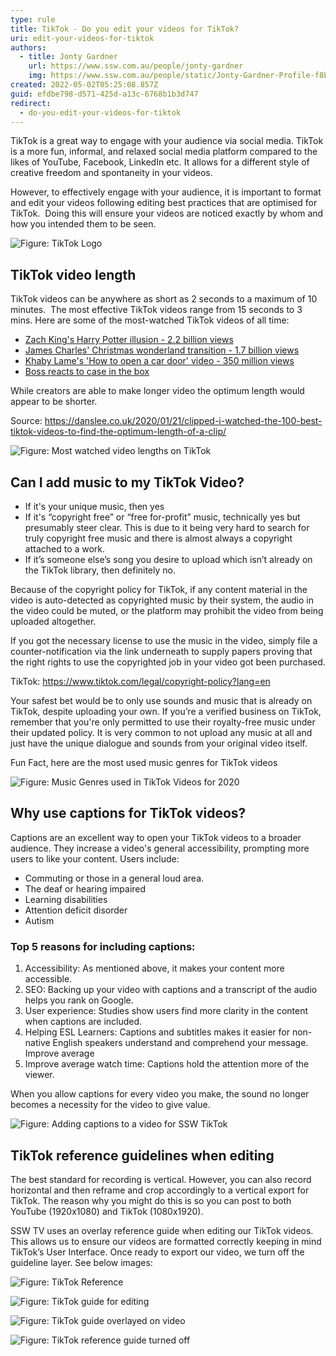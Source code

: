```yaml
---
type: rule
title: TikTok - Do you edit your videos for TikTok?
uri: edit-your-videos-for-tiktok
authors:
  - title: Jonty Gardner
    url: https://www.ssw.com.au/people/jonty-gardner
    img: https://www.ssw.com.au/people/static/Jonty-Gardner-Profile-f8b9960c1c5482051abe7255cbc2dfcd.jpg
created: 2022-05-02T05:25:08.857Z
guid: efdbe798-d571-425d-a13c-6768b1b3d747
redirect:
  - do-you-edit-your-videos-for-tiktok
---
```

TikTok is a great way to engage with your audience via social media. TikTok is a more fun, informal, and relaxed social media platform compared to the likes of YouTube, Facebook, LinkedIn etc. It allows for a different style of creative freedom and spontaneity in your videos.

However, to effectively engage with your audience, it is important to format and edit your videos following editing best practices that are optimised for TikTok.  Doing this will ensure your videos are noticed exactly by whom and how you intended them to be seen.

![Figure: TikTok Logo](tiktok-logo.png)

## TikTok video length

TikTok videos can be anywhere as short as 2 seconds to a maximum of 10 minutes.  The most effective TikTok videos range from 15 seconds to 3 mins. Here are some of the most-watched TikTok videos of all time:

* [Zach King's Harry Potter illusion - 2.2 billion views](https://www.tiktok.com/@zachking/video/6768504823336815877?is_from_webapp=1&sender_device=pc)
* [James Charles' Christmas wonderland transition - 1.7 billion views](https://www.tiktok.com/@jamescharles/video/6768188988441332998?is_from_webapp=1&sender_device=pc)
* [Khaby Lame's 'How to open a car door' video - 350 million views](https://www.tiktok.com/@khaby.lame/video/6979606181463526661?is_from_webapp=1&sender_device=pc)
* [Boss reacts to case in the box](https://www.tiktok.com/@tofutech/video/7082371662452165889?is_from_webapp=1&sender_device=pc)

While creators are able to make longer video the optimum length would appear to be shorter.

Source: https://danslee.co.uk/2020/01/21/clipped-i-watched-the-100-best-tiktok-videos-to-find-the-optimum-length-of-a-clip/

![Figure: Most watched video lengths on TikTok](tiktok-pie-chart.png)

## Can I add music to my TikTok Video?

* If it's your unique music, then yes
* If it's “copyright free” or “free for-profit” music, technically yes but presumably steer clear. This is due to it being very hard to search for truly copyright free music and there is almost always a copyright attached to a work.
* If it’s someone else’s song you desire to upload which isn’t already on the TikTok library, then definitely no.

Because of the copyright policy for TikTok, if any content material in the video is auto-detected as copyrighted music by their system, the audio in the video could be muted, or the platform may prohibit the video from being uploaded altogether.

If you got the necessary license to use the music in the video, simply file a counter-notification via the link underneath to supply papers proving that the right rights to use the copyrighted job in your video got been purchased.

TikTok: <https://www.tiktok.com/legal/copyright-policy?lang=en>

Your safest bet would be to only use sounds and music that is already on TikTok, despite uploading your own. If you’re a verified business on TikTok, remember that you're only permitted to use their royalty-free music under their updated policy. It is very common to not upload any music at all and just have the unique dialogue and sounds from your original video itself.

Fun Fact, here are the most used music genres for TikTok videos

![Figure: Music Genres used in TikTok Videos for 2020](tiktok-songs-chart.png)

## Why use captions for TikTok videos?

Captions are an excellent way to open your TikTok videos to a broader audience. They increase a video's general accessibility, prompting more users to like your content. Users include:

* Commuting or those in a general loud area.
* The deaf or hearing impaired
* Learning disabilities
* Attention deficit disorder
* Autism

### Top 5 reasons for including captions:

1. Accessibility: As mentioned above, it makes your content more accessible.
2. SEO: Backing up your video with captions and a transcript of the audio helps you rank on Google.
3. User experience: Studies show users find more clarity in the content when captions are included.
4. Helping ESL Learners: Captions and subtitles makes it easier for non-native English speakers understand and comprehend your message. Improve average
5. Improve average watch time: Captions hold the attention more of the viewer.

When you allow captions for every video you make, the sound no longer becomes a necessity for the video to give value.

![Figure: Adding captions to a video for SSW TikTok](adam-tiktok.png)

## TikTok reference guidelines when editing

The best standard for recording is vertical. However, you can also record horizontal and then reframe and crop accordingly to a vertical export for TikTok. The reason why you might do this is so you can post to both YouTube (1920x1080) and TikTok (1080x1920).

SSW TV uses an overlay reference guide when editing our TikTok videos. This allows us to ensure our videos are formatted correctly keeping in mind TikTok’s User Interface. Once ready to export our video, we turn off the guideline layer. See below images:

![Figure: TikTok Reference ](tiktok-reference.png)

![Figure: TikTok guide for editing](tiktok-reference-guide.png)

![Figure: TikTok guide overlayed on video](overlay-guide.png)

![Figure: TikTok reference guide turned off](guide-turned-off.png)